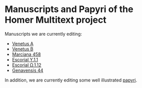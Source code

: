 # Manuscripts and Papyri of the Homer Multitext project #

Manuscripts we are currently editing:

- [Venetus A](venetusA.html)
- [Venetus B](venetusB.html)
- [Marciana 458](marciana458.html)
- [Escorial Y.1.1](upsilon-1-1.html)
- [Escorial Ω.1.12](omega-1-12.html)
- [Genavensis 44](genavensis44.html)

In addition, we are currently editing some well illustrated [papyri](papyri.html).